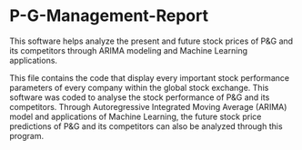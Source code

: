 # P-G-Management-Report
This software helps analyze the present and future stock prices of P&amp;G and its competitors through ARIMA modeling and Machine Learning applications.

This file contains the code that display every important stock performance parameters of every company within the global stock exchange. This software was coded to analyse the stock performance of P&G and its competitors. Through Autoregressive Integrated Moving Average (ARIMA) model and applications of Machine Learning, the future stock price predictions of P&G and its competitors can also be analyzed through this program. 
